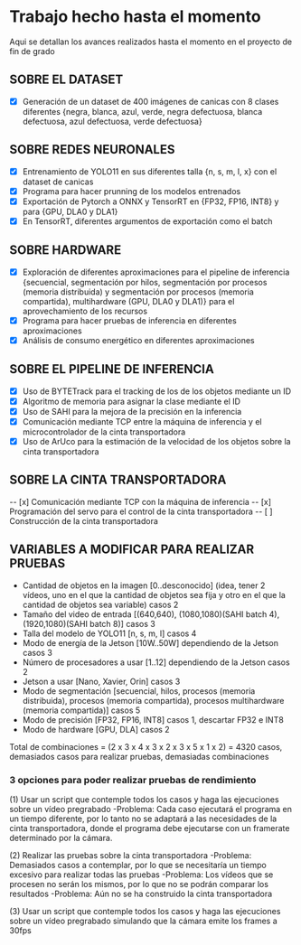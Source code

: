 # Trabajo hecho hasta el momento

Aqui se detallan los avances realizados hasta el momento en el proyecto de fin de grado

## SOBRE EL DATASET

- [x] Generación de un dataset de 400 imágenes de canicas con 8 clases diferentes {negra, blanca, azul, verde, negra defectuosa, blanca defectuosa, azul defectuosa, verde defectuosa}

## SOBRE REDES NEURONALES

- [x] Entrenamiento de YOLO11 en sus diferentes talla {n, s, m, l, x} con el dataset de canicas
- [x] Programa para hacer prunning de los modelos entrenados
- [x] Exportación de Pytorch a ONNX y TensorRT en {FP32, FP16, INT8} y para {GPU, DLA0 y DLA1}
- [x] En TensorRT, diferentes argumentos de exportación como el batch

## SOBRE HARDWARE

- [x] Exploración de diferentes aproximaciones para el pipeline de inferencia {secuencial, segmentación por hilos, segmentación por procesos (memoria distribuida) y segmentación por procesos (memoria compartida), multihardware (GPU, DLA0 y DLA1)} para el aprovechamiento de los recursos
- [x] Programa para hacer pruebas de inferencia en diferentes aproximaciones
- [x] Análisis de consumo energético en diferentes aproximaciones

## SOBRE EL PIPELINE DE INFERENCIA

- [x] Uso de BYTETrack para el tracking de los de los objetos mediante un ID
- [x] Algoritmo de memoria para asignar la clase mediante el ID
- [x] Uso de SAHI para la mejora de la precisión en la inferencia
- [x] Comunicación mediante TCP entre la máquina de inferencia y el microcontrolador de la cinta transportadora
- [x] Uso de ArUco para la estimación de la velocidad de los objetos sobre la cinta transportadora

## SOBRE LA CINTA TRANSPORTADORA

-- [x] Comunicación mediante TCP con la máquina de inferencia
-- [x] Programación del servo para el control de la cinta transportadora
-- [ ] Construcción de la cinta transportadora

## VARIABLES A MODIFICAR PARA REALIZAR PRUEBAS

- Cantidad de objetos en la imagen [0..desconocido] (idea, tener 2 vídeos, uno en el que la cantidad de objetos sea fija y otro en el que la cantidad de objetos sea variable) casos 2
- Tamaño del video de entrada [(640,640), (1080,1080)(SAHI batch 4), (1920,1080)(SAHI batch 8)] casos 3
- Talla del modelo de YOLO11 [n, s, m, l] casos 4
- Modo de energía de la Jetson [10W..50W] dependiendo de la Jetson casos 3
- Número de procesadores a usar [1..12] dependiendo de la Jetson casos 2
- Jetson a usar [Nano, Xavier, Orin] casos 3
- Modo de segmentación [secuencial, hilos, procesos (memoria distribuida), procesos (memoria compartida), procesos multihardware (memoria compartida)] casos 5
- Modo de precisión [FP32, FP16, INT8] casos 1, descartar FP32 e INT8
- Modo de hardware [GPU, DLA] casos 2

Total de combinaciones = (2 x 3 x 4 x 3 x 2 x 3 x 5 x 1 x 2) = 4320 casos, demasiados casos para realizar pruebas, demasiadas combinaciones

### 3 opciones para poder realizar pruebas de rendimiento

(1) Usar un script que contemple todos los casos y haga las ejecuciones sobre un vídeo pregrabado
    -Problema: Cada caso ejecutará el programa en un tiempo diferente, por lo tanto no se adaptará a las necesidades de la cinta transportadora, donde el programa debe ejecutarse con un framerate determinado por la cámara.

(2) Realizar las pruebas sobre la cinta transportadora
    -Problema: Demasiados casos a contemplar, por lo que se necesitaría un tiempo excesivo para realizar todas las pruebas
    -Problema: Los vídeos que se procesen no serán los mismos, por lo que no se podrán comparar los resultados
    -Problema: Aún no se ha construido la cinta transportadora

(3) Usar un script que contemple todos los casos y haga las ejecuciones sobre un vídeo pregrabado simulando que la cámara emite los frames a 30fps
